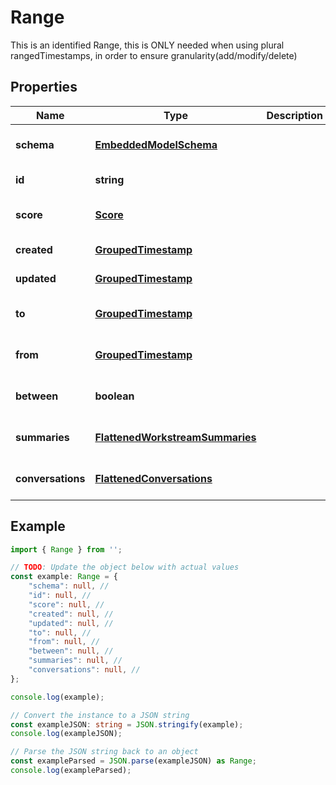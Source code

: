 
# Range

This is an identified Range, this is ONLY needed when using plural rangedTimestamps, in order to ensure granularity(add/modify/delete)

## Properties

Name | Type | Description | Notes
------------ | ------------- | ------------- | -------------
**schema** | [**EmbeddedModelSchema**](EmbeddedModelSchema) |  | [optional] [default to undefined]
**id** | **string** |  | [default to undefined]
**score** | [**Score**](Score) |  | [optional] [default to undefined]
**created** | [**GroupedTimestamp**](GroupedTimestamp) |  | [default to undefined]
**updated** | [**GroupedTimestamp**](GroupedTimestamp) |  | [default to undefined]
**to** | [**GroupedTimestamp**](GroupedTimestamp) |  | [optional] [default to undefined]
**from** | [**GroupedTimestamp**](GroupedTimestamp) |  | [optional] [default to undefined]
**between** | **boolean** |  | [optional] [default to undefined]
**summaries** | [**FlattenedWorkstreamSummaries**](FlattenedWorkstreamSummaries) |  | [optional] [default to undefined]
**conversations** | [**FlattenedConversations**](FlattenedConversations) |  | [optional] [default to undefined]

## Example

```typescript
import { Range } from '';

// TODO: Update the object below with actual values
const example: Range = {
    "schema": null, // 
    "id": null, // 
    "score": null, // 
    "created": null, // 
    "updated": null, // 
    "to": null, // 
    "from": null, // 
    "between": null, // 
    "summaries": null, // 
    "conversations": null, // 
};

console.log(example);

// Convert the instance to a JSON string
const exampleJSON: string = JSON.stringify(example);
console.log(exampleJSON);

// Parse the JSON string back to an object
const exampleParsed = JSON.parse(exampleJSON) as Range;
console.log(exampleParsed);
```




